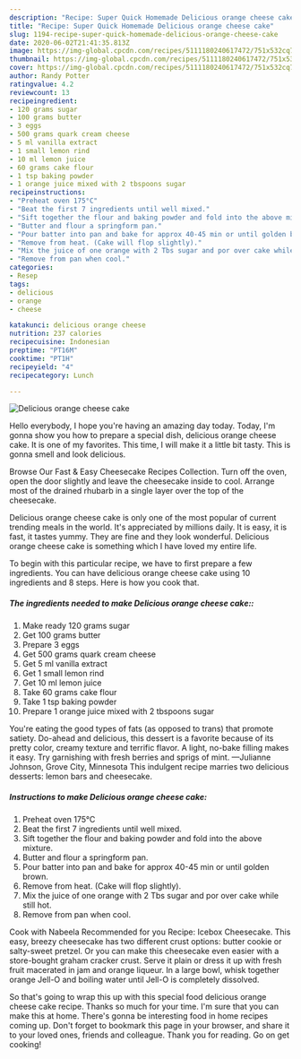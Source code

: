 ```yaml
---
description: "Recipe: Super Quick Homemade Delicious orange cheese cake"
title: "Recipe: Super Quick Homemade Delicious orange cheese cake"
slug: 1194-recipe-super-quick-homemade-delicious-orange-cheese-cake
date: 2020-06-02T21:41:35.813Z
image: https://img-global.cpcdn.com/recipes/5111180240617472/751x532cq70/delicious-orange-cheese-cake-recipe-main-photo.jpg
thumbnail: https://img-global.cpcdn.com/recipes/5111180240617472/751x532cq70/delicious-orange-cheese-cake-recipe-main-photo.jpg
cover: https://img-global.cpcdn.com/recipes/5111180240617472/751x532cq70/delicious-orange-cheese-cake-recipe-main-photo.jpg
author: Randy Potter
ratingvalue: 4.2
reviewcount: 13
recipeingredient:
- 120 grams sugar
- 100 grams butter
- 3 eggs
- 500 grams quark cream cheese
- 5 ml vanilla extract
- 1 small lemon rind
- 10 ml lemon juice
- 60 grams cake flour
- 1 tsp baking powder
- 1 orange juice mixed with 2 tbspoons sugar
recipeinstructions:
- "Preheat oven 175°C"
- "Beat the first 7 ingredients until well mixed."
- "Sift together the flour and baking powder and fold into the above mixture."
- "Butter and flour a springform pan."
- "Pour batter into pan and bake for approx 40-45 min or until golden brown."
- "Remove from heat. (Cake will flop slightly)."
- "Mix the juice of one orange with 2 Tbs sugar and por over cake while still hot."
- "Remove from pan when cool."
categories:
- Resep
tags:
- delicious
- orange
- cheese

katakunci: delicious orange cheese
nutrition: 237 calories
recipecuisine: Indonesian
preptime: "PT16M"
cooktime: "PT1H"
recipeyield: "4"
recipecategory: Lunch

---
```



![Delicious orange cheese cake](https://img-global.cpcdn.com/recipes/5111180240617472/751x532cq70/delicious-orange-cheese-cake-recipe-main-photo.jpg)

Hello everybody, I hope you're having an amazing day today. Today, I'm gonna show you how to prepare a special dish, delicious orange cheese cake. It is one of my favorites. This time, I will make it a little bit tasty. This is gonna smell and look delicious.

Browse Our Fast &amp; Easy Cheesecake Recipes Collection. Turn off the oven, open the door slightly and leave the cheesecake inside to cool. Arrange most of the drained rhubarb in a single layer over the top of the cheesecake.

Delicious orange cheese cake is only one of the most popular of current trending meals in the world. It's appreciated by millions daily. It is easy, it is fast, it tastes yummy. They are fine and they look wonderful. Delicious orange cheese cake is something which I have loved my entire life.


To begin with this particular recipe, we have to first prepare a few ingredients. You can have delicious orange cheese cake using 10 ingredients and 8 steps. Here is how you cook that.

##### The ingredients needed to make Delicious orange cheese cake::

1. Make ready 120 grams sugar
1. Get 100 grams butter
1. Prepare 3 eggs
1. Get 500 grams quark cream cheese
1. Get 5 ml vanilla extract
1. Get 1 small lemon rind
1. Get 10 ml lemon juice
1. Take 60 grams cake flour
1. Take 1 tsp baking powder
1. Prepare 1 orange juice mixed with 2 tbspoons sugar


You&#39;re eating the good types of fats (as opposed to trans) that promote satiety. Do-ahead and delicious, this dessert is a favorite because of its pretty color, creamy texture and terrific flavor. A light, no-bake filling makes it easy. Try garnishing with fresh berries and sprigs of mint. —Julianne Johnson, Grove City, Minnesota This indulgent recipe marries two delicious desserts: lemon bars and cheesecake. 

##### Instructions to make Delicious orange cheese cake:

1. Preheat oven 175°C
1. Beat the first 7 ingredients until well mixed.
1. Sift together the flour and baking powder and fold into the above mixture.
1. Butter and flour a springform pan.
1. Pour batter into pan and bake for approx 40-45 min or until golden brown.
1. Remove from heat. (Cake will flop slightly).
1. Mix the juice of one orange with 2 Tbs sugar and por over cake while still hot.
1. Remove from pan when cool.


Cook with Nabeela Recommended for you Recipe: Icebox Cheesecake. This easy, breezy cheesecake has two different crust options: butter cookie or salty-sweet pretzel. Or you can make this cheesecake even easier with a store-bought graham cracker crust. Serve it plain or dress it up with fresh fruit macerated in jam and orange liqueur. In a large bowl, whisk together orange Jell-O and boiling water until Jell-O is completely dissolved. 

So that's going to wrap this up with this special food delicious orange cheese cake recipe. Thanks so much for your time. I'm sure that you can make this at home. There's gonna be interesting food in home recipes coming up. Don't forget to bookmark this page in your browser, and share it to your loved ones, friends and colleague. Thank you for reading. Go on get cooking!
